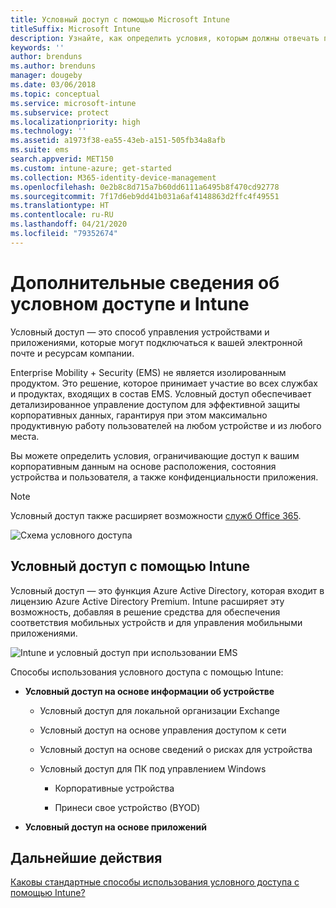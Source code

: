 ```yaml
---
title: Условный доступ с помощью Microsoft Intune
titleSuffix: Microsoft Intune
description: Узнайте, как определить условия, которым должны отвечать пользователи, устройства и приложения для доступа к корпоративным ресурсам в Microsoft Intune.
keywords: ''
author: brenduns
ms.author: brenduns
manager: dougeby
ms.date: 03/06/2018
ms.topic: conceptual
ms.service: microsoft-intune
ms.subservice: protect
ms.localizationpriority: high
ms.technology: ''
ms.assetid: a1973f38-ea55-43eb-a151-505fb34a8afb
ms.suite: ems
search.appverid: MET150
ms.custom: intune-azure; get-started
ms.collection: M365-identity-device-management
ms.openlocfilehash: 0e2b8c8d715a7b60dd6111a6495b8f470cd92778
ms.sourcegitcommit: 7f17d6eb9dd41b031a6af4148863d2ffc4f49551
ms.translationtype: HT
ms.contentlocale: ru-RU
ms.lasthandoff: 04/21/2020
ms.locfileid: "79352674"
---
```

# <a name="learn-about-conditional-access-and-intune"></a>Дополнительные сведения об условном доступе и Intune

Условный доступ — это способ управления устройствами и приложениями, которые могут подключаться к вашей электронной почте и ресурсам компании. 

Enterprise Mobility + Security (EMS) не является изолированным продуктом. Это решение, которое принимает участие во всех службах и продуктах, входящих в состав EMS. Условный доступ обеспечивает детализированное управление доступом для эффективной защиты корпоративных данных, гарантируя при этом максимально продуктивную работу пользователей на любом устройстве и из любого места.

Вы можете определить условия, ограничивающие доступ к вашим корпоративным данным на основе расположения, состояния устройства и пользователя, а также конфиденциальности приложения.

> [!NOTE]
> Условный доступ также расширяет возможности [служб Office 365](https://docs.microsoft.com/office365/enterprise/office-365-client-support-conditional-access).

![Схема условного доступа](./media/conditional-access/ca-diagram-1.png)

## <a name="use-conditional-access-with-intune"></a>Условный доступ с помощью Intune

Условный доступ — это функция Azure Active Directory, которая входит в лицензию Azure Active Directory Premium. Intune расширяет эту возможность, добавляя в решение средства для обеспечения соответствия мобильных устройств и для управления мобильными приложениями. 

![Intune и условный доступ при использовании EMS](./media/conditional-access/intune-with-ca-1.png)

Способы использования условного доступа с помощью Intune:

- **Условный доступ на основе информации об устройстве**

  - Условный доступ для локальной организации Exchange

  - Условный доступ на основе управления доступом к сети

  - Условный доступ на основе сведений о рисках для устройства

  - Условный доступ для ПК под управлением Windows

    - Корпоративные устройства

    - Принеси свое устройство (BYOD)

- **Условный доступ на основе приложений**

## <a name="next-steps"></a>Дальнейшие действия

[Каковы стандартные способы использования условного доступа с помощью Intune?](conditional-access-intune-common-ways-use.md)
